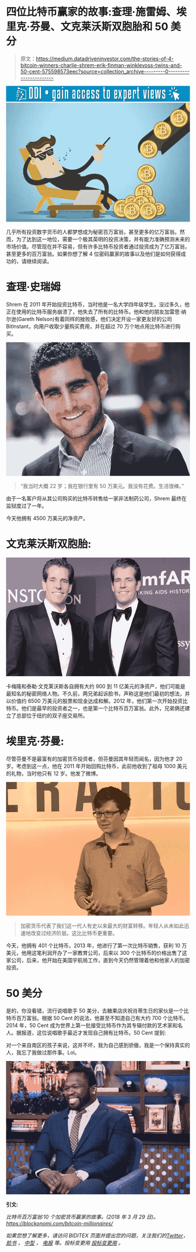 # 四位比特币赢家的故事:查理·施雷姆、埃里克·芬曼、文克莱沃斯双胞胎和 50 美分

> 原文：<https://medium.datadriveninvestor.com/the-stories-of-4-bitcoin-winners-charlie-shrem-erik-finman-winklevoss-twins-and-50-cent-575598573eec?source=collection_archive---------0----------------------->

[![](img/7cc63ccd0dff2f0db21131aa5fac9cea.png)](http://www.track.datadriveninvestor.com/1B9E)![](img/0e04fbae1b8566a1c0ee35459a9d5f0a.png)

几乎所有投资数字货币的人都梦想成为秘密百万富翁，甚至更多的亿万富翁。然而，为了达到这一地位，需要一个极其英明的投资决策，并有能力准确预测未来的市场价值。尽管现在并不容易，但有许多比特币投资者通过投资成为了亿万富翁，甚至更多的百万富翁。如果你想了解 4 位密码赢家的故事以及他们是如何获得成功的，请继续阅读。

# 查理·史瑞姆

Shrem 在 2011 年开始投资比特币，当时他是一名大学四年级学生。没过多久，他正在使用的比特币服务崩溃了，他失去了所有的比特币。他和他的朋友加雷思·纳尔逊(Gareth Nelson)有着同样的挫败感，他们决定开设一家更友好的公司 Bitlnstant，向用户收取少量购买费用，并在超过 70 万个地点用比特币进行购买。

![](img/a1adf6ccb0a882563e9a350cb435314f.png)

> “我当时大概 22 岁；我在银行里有 50 万美元。我没有花费。生活很棒。”

由于一名客户将从其公司购买的比特币转售给一家非法制药公司，Shrem 最终在监狱度过了一年。

今天他拥有 4500 万美元的净资产。

# 文克莱沃斯双胞胎:

![](img/4f862cce655ffaabea5ab6a5a13e3f4b.png)

卡梅隆和泰勒·文克莱沃斯各自拥有大约 900 到 11 亿美元的净资产，他们可能是最知名的秘密网络人物。不久前，两兄弟起诉脸书，声称这是他们最初的想法，并以价值约 6500 万美元的股票和现金达成和解。2012 年，他们第一次开始投资比特币。他们是最早的投资者之一，也是第一个比特币百万富翁。此外，兄弟俩还建立了总部位于纽约的双子座交易所。

# 埃里克·芬曼:

尽管芬曼不是最富有的加密货币投资者，但芬曼因其年轻而闻名，因为他才 20 岁。考虑到这一点，他在 2011 年开始回购比特币，此前他收到了祖母 1000 美元的礼物，当时他只有 12 岁。他发了微博。

![](img/5f797455741ae578739d8d75dc536bdb.png)

> 加密货币代表了我们这一代人有史以来最大的财富转移。年轻人从未如此迅速地改变过经济阶层。这比比特币更重要。

今天，他拥有 401 个比特币，2013 年，他进行了第一次比特币销售，获利 10 万美元，他用这笔利润开办了一家教育公司，后来以 300 个比特币的价格出售了这家公司，后来，他开始在美国宇航局工作，直到今天仍然管理着他和他家人的加密投资。

# 50 美分

是的，你没看错，流行说唱歌手 50 美分，去糖果店庆祝肖蒂生日的家伙是一个比特币百万富翁。根据 50 Cent 的说法，他甚至不知道自己有大约 700 个比特币。2014 年，50 Cent 成为世界上第一批接受比特币作为其专辑付款的艺术家和名人。据报道，这位说唱歌手最近才发现自己拥有比特币。50 Cent 提到:

对一个来自南区的孩子来说，这并不坏，我为自己感到骄傲，我是一个保持真实的人，我忘了我做过那件事。Lol。

![](img/178897e71cef11fcb39ee6f9e78cfe20.png)

**引文:**

*比特币百万富翁:10 个加密货币赢家的故事。(2018 年 3 月 29 日)。https://blockonomi.com/bitcoin-millionaires/*

*如果您想了解更多，请访问 BIDITEX 页面并提出您的问题，关注我们的*[*Twitter*](https://twitter.com/biditex_com)*，* [*脸书*](https://www.facebook.com/biditex/) *，* [*中型*](https://medium.com/@biditex) *，* [*电报*](https://t.me/biditex%20%28edited%29) *等。投标变更用* [*投标变更用*](https://medium.com/@biditex/biditex.com) *。*